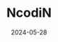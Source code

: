 ---  
layout: startup_page  
title: "NcodiN"  
id: "ncodin.com"  
permalink: "/ncodinncodin.com05282024/"  
website: "https://ncodin.com/"  
funding_round: "Seed"  
funding_amount: "€3.5M"  
investors: "Elaia, Earlybird Venture Capital, OVNI Capital"  
about: "NcodiN has developed an optical interposer enabling high-bandwidth, low-latency optical data communication between chiplets in processor packages. Its on-chip integration of ultra-small nanolasers and nanodetectors allows ultra-high integration density, addressing the need for increased performance in high-performance computing and AI. This technology offers advantages over traditional electrical interconnects by increasing data transfer capacity, extending reach, and improving energy efficiency."  
markets: "Semiconductors, High-Performance Computing, AI, Nanotechnology, Semiconductor Manufacturing"  
hq: "Palaiseau, Île-de-France, France"  
founded_year: "2023"  
linkedin: "https://www.linkedin.com/company/ncodin/"  
twitter: ""  
instagram: ""  
facebook: ""  
crunchbase: "https://www.crunchbase.com/organization/ncodin"  
pitchbook: "https://pitchbook.com/profiles/company/528820-03"  

date_display: "28-May-2024"  
date: "2024-05-28"

# SEO Optimization  
meta_title: "NcodiN - Seed Funding (€3.5M)"  
meta_description: "NcodiN, NcodiN has developed an optical interposer enabling high-bandwidth, low-latency optical data communication between chiplets in processor packages. Its..."  
meta_keywords: "NcodiN, Semiconductors, High-Performance Computing, AI, Nanotechnology, Semiconductor Manufacturing, Seed funding"  
canonical_url: "https://startup.projectstartups.com/ncodinncodin.com05282024/"  
---